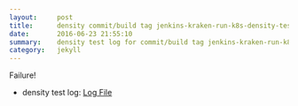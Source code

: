 ```yaml
---
layout:     post
title:      density commit/build tag jenkins-kraken-run-k8s-density-tests-104-3
date:       2016-06-23 21:55:10
summary:    density test log for commit/build tag jenkins-kraken-run-k8s-density-tests-104-3.
category:   jekyll
---
```


Failure!

- density test log: [Log File](http://s3-us-west-2.amazonaws.com/kraken-e2e-logs/density/jenkins-kraken-run-k8s-density-tests-104-3/build-log.txt)
